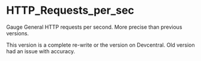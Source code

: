 # HTTP_Requests_per_sec
Gauge General HTTP requests per second.  More precise than previous versions.


This version is a complete re-write or the version on Devcentral.  Old version had an issue with accuracy.
